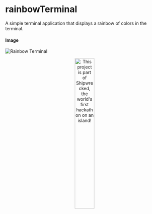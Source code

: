 # rainbowTerminal

A simple terminal application that displays a rainbow of colors in the terminal.

#### Image
![Rainbow Terminal](https://hc-cdn.hel1.your-objectstorage.com/s/v3/d0a735a778b71964dcec07e159ddae623faf2862_image.png)
<div align="center">
  <a href="https://shipwrecked.hackclub.com/?t=ghrm" target="_blank">
    <img src="https://hc-cdn.hel1.your-objectstorage.com/s/v3/739361f1d440b17fc9e2f74e49fc185d86cbec14_badge.png" 
         alt="This project is part of Shipwrecked, the world's first hackathon on an island!" 
         style="width: 35%;">
  </a>
</div>
